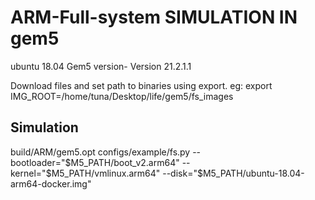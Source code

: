 # ARM-Full-system SIMULATION IN gem5
 ubuntu 18.04
 Gem5 version- Version 21.2.1.1
 
 Download files and set path to binaries using export.
 eg: export IMG_ROOT=/home/tuna/Desktop/life/gem5/fs_images

Simulation
--------------------------

 build/ARM/gem5.opt configs/example/fs.py 
 --bootloader="$M5_PATH/boot_v2.arm64"
 --kernel="$M5_PATH/vmlinux.arm64" 
 --disk="$M5_PATH/ubuntu-18.04-arm64-docker.img"
